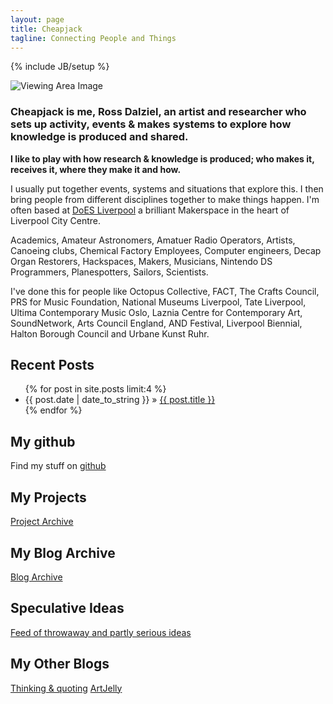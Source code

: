 ```yaml
---
layout: page
title: Cheapjack
tagline: Connecting People and Things 
---
```

{% include JB/setup %}

![Viewing Area Image](http://33.media.tumblr.com/fd1af59a2d9c5b5bbaa92467c8218b1a/tumblr_inline_mte05um05M1qa02bl.jpg)

### Cheapjack is me, Ross Dalziel, an artist and researcher who sets up activity, events & makes systems to explore how knowledge is produced and shared. 

**I like to play with how research & knowledge is produced; who makes it, receives it, where they make it and how.**

I usually put together events, systems and situations that explore this. I then bring people from different disciplines together to make things happen. I'm often based at [DoES Liverpool](http://doesliverpool.com/) a brilliant Makerspace in the heart of Liverpool City Centre. 

Academics, Amateur Astronomers, Amatuer Radio Operators, Artists, Canoeing clubs, Chemical Factory Employees, Computer engineers, Decap Organ Restorers, Hackspaces, Makers, Musicians, Nintendo DS Programmers, Planespotters, Sailors, Scientists.

I've done this for people like Octopus Collective, FACT, The Crafts Council, PRS for Music Foundation, National Museums Liverpool, Tate Liverpool, Ultima Contemporary Music Oslo, Laznia Centre for Contemporary Art, SoundNetwork, Arts Council England, AND Festival, Liverpool Biennial, Halton Borough Council and Urbane Kunst Ruhr.

## Recent Posts

<ul class="posts">
  {% for post in site.posts limit:4 %}
    <li><span>{{ post.date | date_to_string }}</span> &raquo; <a href="{{ BASE_PATH }}{{ post.url }}">{{ post.title }}</a></li>
  {% endfor %}
</ul>

## My github

Find my stuff on [github](https://github.com/cheapjack)

## My Projects
[Project Archive](/pages.html)


## My Blog Archive
[Blog Archive](/archive.html)

## Speculative Ideas
[Feed of throwaway and partly serious ideas](https://feeds.pinboard.in/rss/u:cheapjack/t:notimenobudget)

## My Other Blogs
[Thinking & quoting](http://cheapjack.tumblr.com)
[ArtJelly](http://artjelly.tumblr.com)

